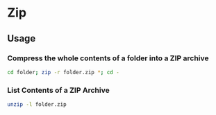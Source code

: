 # Zip

## Usage

### Compress the whole contents of a folder into a ZIP archive

```bash
cd folder; zip -r folder.zip *; cd -
```

### List Contents of a ZIP Archive

```bash
unzip -l folder.zip
```

